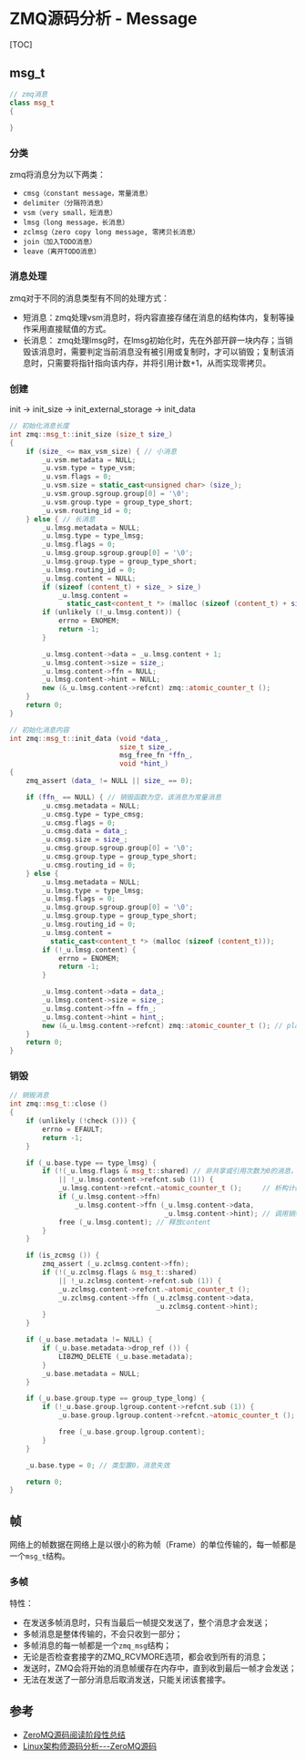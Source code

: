 # ZMQ源码分析 - Message

[TOC]



## msg_t

```c++
// zmq消息
class msg_t
{
    
}
```

### 分类

zmq将消息分为以下两类：

- `cmsg（constant message，常量消息）`
- `delimiter（分隔符消息）`
- `vsm（very small，短消息）` 
- `lmsg（long message，长消息）`
- `zclmsg（zero copy long message, 零拷贝长消息）`
- `join（加入TODO消息）`
- `leave（离开TODO消息）`

### 消息处理

zmq对于不同的消息类型有不同的处理方式：

- 短消息：zmq处理vsm消息时，将内容直接存储在消息的结构体内，复制等操作采用直接赋值的方式。
- 长消息： zmq处理lmsg时，在lmsg初始化时，先在外部开辟一块内存；当销毁该消息时，需要判定当前消息没有被引用或复制时，才可以销毁；复制该消息时，只需要将指针指向该内存，并将引用计数+1，从而实现零拷贝。

### 创建

init -> init_size -> init_external_storage -> init_data

```c++
// 初始化消息长度
int zmq::msg_t::init_size (size_t size_)
{
    if (size_ <= max_vsm_size) { // 小消息
        _u.vsm.metadata = NULL;
        _u.vsm.type = type_vsm;
        _u.vsm.flags = 0;
        _u.vsm.size = static_cast<unsigned char> (size_);
        _u.vsm.group.sgroup.group[0] = '\0';
        _u.vsm.group.type = group_type_short;
        _u.vsm.routing_id = 0;
    } else { // 长消息
        _u.lmsg.metadata = NULL;
        _u.lmsg.type = type_lmsg;
        _u.lmsg.flags = 0;
        _u.lmsg.group.sgroup.group[0] = '\0';
        _u.lmsg.group.type = group_type_short;
        _u.lmsg.routing_id = 0;
        _u.lmsg.content = NULL;
        if (sizeof (content_t) + size_ > size_)
            _u.lmsg.content =
              static_cast<content_t *> (malloc (sizeof (content_t) + size_)); // 开辟新内存
        if (unlikely (!_u.lmsg.content)) {
            errno = ENOMEM;
            return -1;
        }

        _u.lmsg.content->data = _u.lmsg.content + 1;
        _u.lmsg.content->size = size_;
        _u.lmsg.content->ffn = NULL;
        _u.lmsg.content->hint = NULL;
        new (&_u.lmsg.content->refcnt) zmq::atomic_counter_t ();
    }
    return 0;
}

// 初始化消息内容
int zmq::msg_t::init_data (void *data_,
                           size_t size_,
                           msg_free_fn *ffn_,
                           void *hint_)
{
    zmq_assert (data_ != NULL || size_ == 0);

    if (ffn_ == NULL) { // 销毁函数为空，该消息为常量消息
        _u.cmsg.metadata = NULL;
        _u.cmsg.type = type_cmsg;
        _u.cmsg.flags = 0;
        _u.cmsg.data = data_;
        _u.cmsg.size = size_;
        _u.cmsg.group.sgroup.group[0] = '\0';
        _u.cmsg.group.type = group_type_short;
        _u.cmsg.routing_id = 0;
    } else {
        _u.lmsg.metadata = NULL;
        _u.lmsg.type = type_lmsg;
        _u.lmsg.flags = 0;
        _u.lmsg.group.sgroup.group[0] = '\0';
        _u.lmsg.group.type = group_type_short;
        _u.lmsg.routing_id = 0;
        _u.lmsg.content =
          static_cast<content_t *> (malloc (sizeof (content_t)));
        if (!_u.lmsg.content) {
            errno = ENOMEM;
            return -1;
        }

        _u.lmsg.content->data = data_;
        _u.lmsg.content->size = size_;
        _u.lmsg.content->ffn = ffn_;
        _u.lmsg.content->hint = hint_;
        new (&_u.lmsg.content->refcnt) zmq::atomic_counter_t (); // placement new用法
    }
    return 0;
}
```



### 销毁

```c++
// 销毁消息
int zmq::msg_t::close ()
{
    if (unlikely (!check ())) {
        errno = EFAULT;
        return -1;
    }

    if (_u.base.type == type_lmsg) {
        if (!(_u.lmsg.flags & msg_t::shared) // 非共享或引用次数为0的消息，直接释放
            || !_u.lmsg.content->refcnt.sub (1)) {
            _u.lmsg.content->refcnt.~atomic_counter_t ();     // 析构计数器
            if (_u.lmsg.content->ffn)
                _u.lmsg.content->ffn (_u.lmsg.content->data,
                                      _u.lmsg.content->hint); // 调用销毁函数
            free (_u.lmsg.content); // 释放content
        }
    }

    if (is_zcmsg ()) {
        zmq_assert (_u.zclmsg.content->ffn);
        if (!(_u.zclmsg.flags & msg_t::shared)
            || !_u.zclmsg.content->refcnt.sub (1)) {
            _u.zclmsg.content->refcnt.~atomic_counter_t ();
            _u.zclmsg.content->ffn (_u.zclmsg.content->data,
                                    _u.zclmsg.content->hint);
        }
    }

    if (_u.base.metadata != NULL) {
        if (_u.base.metadata->drop_ref ()) {
            LIBZMQ_DELETE (_u.base.metadata);
        }
        _u.base.metadata = NULL;
    }

    if (_u.base.group.type == group_type_long) {
        if (!_u.base.group.lgroup.content->refcnt.sub (1)) {
            _u.base.group.lgroup.content->refcnt.~atomic_counter_t ();

            free (_u.base.group.lgroup.content);
        }
    }

    _u.base.type = 0; // 类型置0，消息失效

    return 0;
}
```



## 帧

网络上的帧数据在网络上是以很小的称为帧（Frame）的单位传输的，每一帧都是一个`msg_t`结构。

### 多帧

特性：

- 在发送多帧消息时，只有当最后一帧提交发送了，整个消息才会发送；
- 多帧消息是整体传输的，不会只收到一部分；
- 多帧消息的每一帧都是一个`zmq_msg`结构；
- 无论是否检查套接字的ZMQ_RCVMORE选项，都会收到所有的消息；
- 发送时，ZMQ会将开始的消息帧缓存在内存中，直到收到最后一帧才会发送；
- 无法在发送了一部分消息后取消发送，只能关闭该套接字。



## 参考

- [ZeroMQ源码阅读阶段性总结](https://www.icode9.com/content-1-120408.html#mailbox_tmutex_t_75)
- [Linux架构师源码分析---ZeroMQ源码](https://zhuanlan.zhihu.com/p/357533714)

